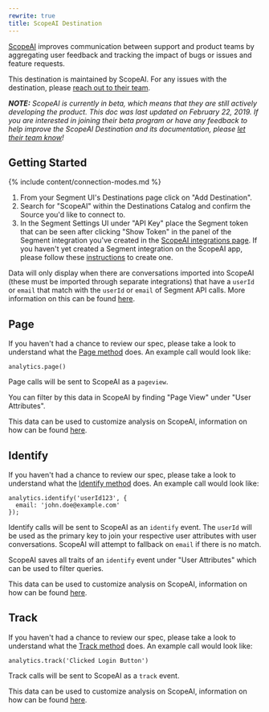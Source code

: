 ```yaml
---
rewrite: true
title: ScopeAI Destination
---
```

[ScopeAI](https://www.getscopeai.com/?utm_source=segmentio&utm_medium=docs&utm_campaign=partners) improves communication between support and product teams by aggregating user feedback and tracking the impact of bugs or issues and feature requests.

This destination is maintained by ScopeAI. For any issues with the destination, please [reach out to their team](mailto:support@getscopeai.com).

_**NOTE:** ScopeAI is currently in beta, which means that they are still actively developing the product. This doc was last updated on February 22, 2019. If you are interested in joining their beta program or have any feedback to help improve the ScopeAI Destination and its documentation, please [let  their team know](mailto:support@getscopeai.com)!_


## Getting Started

{% include content/connection-modes.md %}

1. From your Segment UI's Destinations page click on "Add Destination".
2. Search for "ScopeAI" within the Destinations Catalog and confirm the Source you'd like to connect to.
3. In the Segment Settings UI under "API Key" place the Segment token that can be seen after clicking "Show Token" in the panel of the Segment integration you've  created in the [ScopeAI integrations page](https://www.getscopeai.com/integrations). If you haven't yet created a Segment integration on the ScopeAI app, please follow these [instructions](http://help.getscopeai.com/integrations/integrating-with-segment) to create one.

Data will only display when there are conversations imported into ScopeAI (these must be imported through separate integrations) that have a `userId` or `email` that match with the `userId` or `email` of Segment API calls. More information on this can be found [here](http://help.getscopeai.com/integrations/integrating-with-segment).


## Page

If you haven't had a chance to review our spec, please take a look to understand what the [Page method](https://segment.com/docs/connections/spec/page/) does. An example call would look like:

```
analytics.page()
```

Page calls will be sent to ScopeAI as a `pageview`.

You can filter by this data in ScopeAI by finding "Page View" under "User Attributes".

This data can be used to customize analysis on ScopeAI, information on how can be found [here](http://help.getscopeai.com/getting-started/customizing-analysis).


## Identify

If you haven't had a chance to review our spec, please take a look to understand what the [Identify method](https://segment.com/docs/connections/spec/identify/) does. An example call would look like:

```
analytics.identify('userId123', {
  email: 'john.doe@example.com'
});
```

Identify calls will be sent to ScopeAI as an `identify` event. The `userId` will be used as the primary key to join your respective user attributes with user conversations. ScopeAI will attempt to fallback on `email` if there is no match.

ScopeAI saves all traits of an `identify` event under "User Attributes" which can be used to filter queries.

This data can be used to customize analysis on ScopeAI, information on how can be found [here](http://help.getscopeai.com/getting-started/customizing-analysis).


## Track

If you haven't had a chance to review our spec, please take a look to understand what the [Track method](https://segment.com/docs/connections/spec/track/) does. An example call would look like:

```
analytics.track('Clicked Login Button')
```

Track calls will be sent to ScopeAI as a `track` event.

This data can be used to customize analysis on ScopeAI, information on how can be found [here](http://help.getscopeai.com/getting-started/customizing-analysis).
